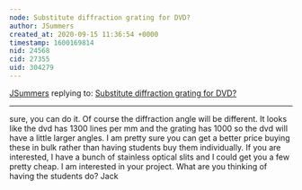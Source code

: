 ```yaml
---
node: Substitute diffraction grating for DVD?
author: JSummers
created_at: 2020-09-15 11:36:54 +0000
timestamp: 1600169814
nid: 24568
cid: 27355
uid: 304279
---
```




[JSummers](../profile/JSummers) replying to: [Substitute diffraction grating for DVD?](../notes/msuphysicsformcb/09-12-2020/substitute-diffraction-grating-for-dvd)

----
sure, you can do it.  Of course the diffraction angle will be different. It looks like the  dvd has 1300 lines per mm and the grating has 1000 so the dvd will have a little larger angles.  I am pretty sure you can get a better price buying these in bulk rather than having students buy them individually.  If you are interested, I have a bunch of stainless optical slits and I could get you a few pretty cheap.
I am interested in your project.  What are you thinking of having the students do?
Jack 